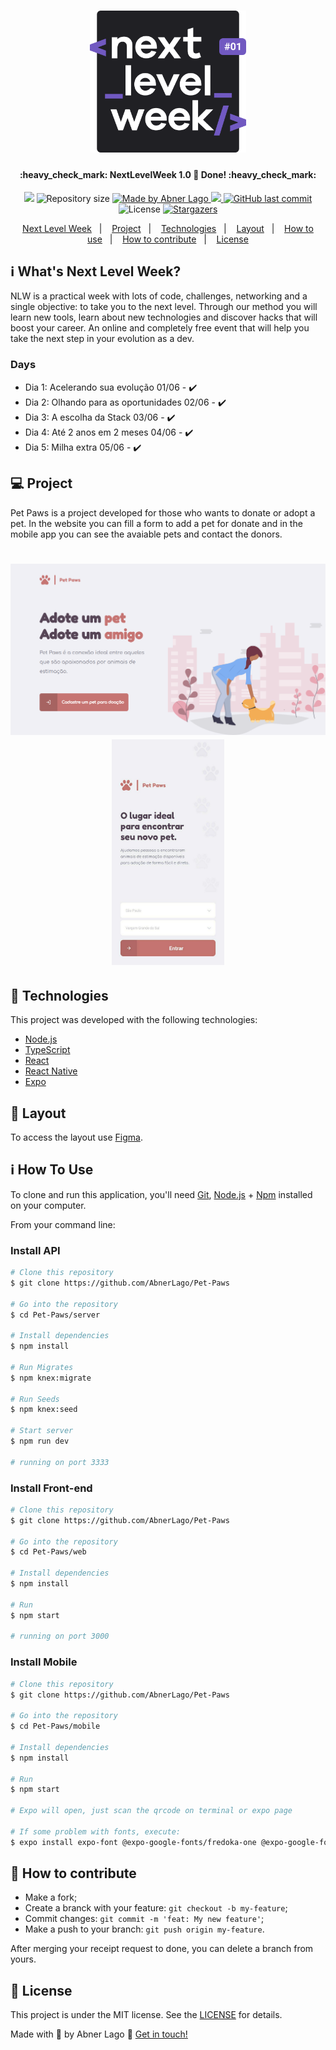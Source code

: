 <h1 align="center">
    <img alt="NextLevelWeek" title="#NextLevelWeek" src=".github/logo.svg" width="250px" />
</h1>

<h4 align="center"> 
	:heavy_check_mark: NextLevelWeek 1.0 🚀 Done! :heavy_check_mark:
</h4>
<p align="center">
<a href="https://www.codacy.com/manual/AbnerLago/Pet-Paws?utm_source=github.com&utm_medium=referral&utm_content=AbnerLago/Pet-Paws&utm_campaign=Badge_Grade_Dashboard"><img src="https://app.codacy.com/project/badge/Grade/43a25c77fd4a4101a4ecc0d3df303a1e"/></a>
	
  <img alt="Repository size" src="https://img.shields.io/github/repo-size/AbnerLago/Pet-Paws">
	
  <a href="https://www.linkedin.com/in/AbinerLago/">
    <img alt="Made by Abner Lago" src="https://img.shields.io/badge/made%20by-AbnerLago-%2304D361">
  </a>

  <a aria-label="Completed" href="https://nextlevelweek.com/aulas/booster/1/edicao/1">
    <img src="https://img.shields.io/badge/NLW-DONE-brightgreen?logo=data:image/png;base64,iVBORw0KGgoAAAANSUhEUgAAABAAAAAQCAMAAAAoLQ9TAAAALVBMVEVHcExxWsF0XMJzXMJxWcFsUsD///9jRrzY0u6Xh9Gsn9n39fyMecy0qd2bjNJWBT0WAAAABHRSTlMA2Do606wF2QAAAGlJREFUGJVdj1cWwCAIBLEsRU3uf9xobDH8+GZwUYi8i6ucJwrxKE+7D0G9Q4vlYqtmCSjndr4CgCgzlyFgfKfKCVO0LrPKjmiqMxGXkJwNnXskqWG+1oSM+BSwD8f29YLNjvx/OQrn+g99oQSoNmt3PgAAAABJRU5ErkJggg=="></img>
  </a>
  
  <a href="https://github.com/AbnerLago/Pet-Paws/commits/master">
    <img alt="GitHub last commit" src="https://img.shields.io/github/last-commit/AbnerLago/Pet-Paws">
  </a>

  <img alt="License" src="https://img.shields.io/badge/license-MIT-brightgreen">
   <a href="https://github.com/AbnerLago/Pet-Paws/stargazers">
    <img alt="Stargazers" src="https://img.shields.io/github/stars/AbnerLago/Pet-Paws?style=social">
  </a>
</p>
<p align="center">
  <a href="#-nlw">Next Level Week</a>&nbsp;&nbsp;&nbsp;|&nbsp;&nbsp;&nbsp;
  <a href="#-project">Project</a>&nbsp;&nbsp;&nbsp;|&nbsp;&nbsp;&nbsp;
  <a href="#rocket-Technologies">Technologies</a>&nbsp;&nbsp;&nbsp;|&nbsp;&nbsp;&nbsp;
  <a href="#-layout">Layout</a>&nbsp;&nbsp;&nbsp;|&nbsp;&nbsp;&nbsp;
  <a href="#-how-to-use">How to use</a>&nbsp;&nbsp;&nbsp;|&nbsp;&nbsp;&nbsp;
  <a href="#-how-to-contribute">How to contribute</a>&nbsp;&nbsp;&nbsp;|&nbsp;&nbsp;&nbsp;
  <a href="#memo-license">License</a>
</p>

## :information_source: What's Next Level Week?

NLW is a practical week with lots of code, challenges, networking and a single objective: to take you to the next level.
Through our method you will learn new tools, learn about new technologies and discover hacks that will boost your career.
An online and completely free event that will help you take the next step in your evolution as a dev.

### Days
- Dia 1: Acelerando sua evolução 01/06 - :heavy_check_mark:
- Dia 2: Olhando para as oportunidades 02/06 - :heavy_check_mark:
- Dia 3: A escolha da Stack 03/06 - :heavy_check_mark:
- Dia 4: Até 2 anos em 2 meses 04/06 - :heavy_check_mark:
- Dia 5: Milha extra 05/06 - :heavy_check_mark:

## 💻 Project

Pet Paws is a project developed for those who wants to donate or adopt a pet. In the website you can fill a form to add a pet for donate and in the mobile app you can see the avaiable pets and contact the donors. 

<h1 align="center">
    <img alt="Example" title="Example" src=".github/home-web.png" width="600px" />
    <img alt="Example" title="Example" src=".github/inicio-mobile.jpg" width="180px" />
</h1>


## :rocket: Technologies

This project was developed with the following technologies:

- [Node.js][nodejs]
- [TypeScript][typescript]
- [React][reactjs]
- [React Native][rn]
- [Expo][expo]

## 🔖 Layout

To access the layout use [Figma](https://www.figma.com/file/9NlfCA6BlyeXe9wnJN5kgp/Pet-Paws?node-id=0%3A1).

## :information_source: How To Use

To clone and run this application, you'll need [Git](https://git-scm.com), [Node.js][nodejs] + [Npm](https://www.npmjs.com/) installed on your computer.

From your command line:

### Install API 

```bash
# Clone this repository
$ git clone https://github.com/AbnerLago/Pet-Paws

# Go into the repository
$ cd Pet-Paws/server

# Install dependencies
$ npm install

# Run Migrates
$ npm knex:migrate

# Run Seeds
$ npm knex:seed

# Start server
$ npm run dev

# running on port 3333
```

### Install Front-end

```bash
# Clone this repository
$ git clone https://github.com/AbnerLago/Pet-Paws

# Go into the repository
$ cd Pet-Paws/web

# Install dependencies
$ npm install

# Run
$ npm start

# running on port 3000
```

### Install Mobile

```bash
# Clone this repository
$ git clone https://github.com/AbnerLago/Pet-Paws

# Go into the repository
$ cd Pet-Paws/mobile

# Install dependencies
$ npm install

# Run
$ npm start

# Expo will open, just scan the qrcode on terminal or expo page

# If some problem with fonts, execute:
$ expo install expo-font @expo-google-fonts/fredoka-one @expo-google-fonts/comfortaa

```

## 🤔 How to contribute

-  Make a fork;
-  Create a branck with your feature: `git checkout -b my-feature`;
-  Commit changes: `git commit -m 'feat: My new feature'`;
-  Make a push to your branch: `git push origin my-feature`.

After merging your receipt request to done, you can delete a branch from yours.

## :memo: License

This project is under the MIT license. See the [LICENSE](https://github.com/AbnerLago/Pet-Paws/blob/master/LICENSE) for details.

Made with 💛 by Abner Lago :wave: [Get in touch!](https://www.linkedin.com/in/AbinerLago/)

[nodejs]: https://nodejs.org/
[typescript]: https://www.typescriptlang.org/
[expo]: https://expo.io/
[reactjs]: https://reactjs.org
[rn]: https://facebook.github.io/react-native/
[npm]: https://www.npmjs.com/